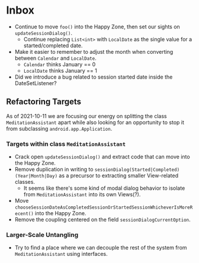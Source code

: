 # Inbox

- Continue to move `foo()` into the Happy Zone, then set our sights on `updateSessionDialog()`.
  - Continue replacing `List<int>` with `LocalDate` as the single value for a started/completed date.
- Make it easier to remember to adjust the month when converting between `Calendar` and `LocalDate`.
  - `Calendar` thinks January == 0
  - `LocalDate` thinks January == 1
- Did we introduce a bug related to session started date inside the DateSetListener?

## Refactoring Targets

As of 2021-10-11 we are focusing our energy on splitting the class `MeditationAssistant` apart while also looking for
an opportunity to stop it from subclassing `android.app.Application`.

### Targets within class `MeditationAssistant`

- Crack open `updateSessionDialog()` and extract code that can move into the Happy Zone.
- Remove duplication in writing to `sessionDialog(Started|Completed)(Year|Month|Day)` as a precursor to extracting smaller View-related classes.
  - It seems like there's some kind of modal dialog behavior to isolate from `MeditationAssistant` into its own Views(?).
- Move `chooseSessionDateAsCompletedSessionOrStartedSessionWhicheverIsMoreRecent()` into the Happy Zone.
- Remove the coupling centered on the field `sessionDialogCurrentOption`.

### Larger-Scale Untangling

- Try to find a place where we can decouple the rest of the system from `MeditationAssistant` using interfaces.
